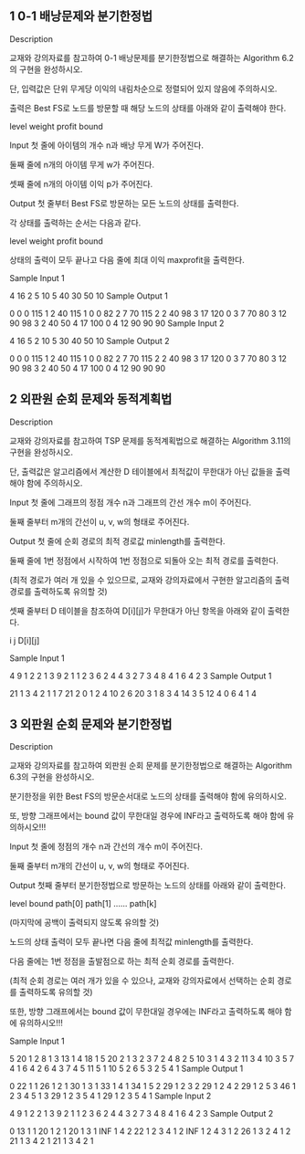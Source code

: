 ## 1 0-1 배낭문제와 분기한정법
Description

교재와 강의자료를 참고하여 0-1 배낭문제를 분기한정법으로 해결하는 Algorithm 6.2 의 구현을 완성하시오.

단, 입력값은 단위 무게당 이익의 내림차순으로 정렬되어 있지 않음에 주의하시오.

출력은 Best FS로 노드를 방문할 때 해당 노드의 상태를 아래와 같이 출력해야 한다.

level weight profit bound


Input
첫 줄에 아이템의 개수 n과 배낭 무게 W가 주어진다.

둘째 줄에 n개의 아이템 무게 w가 주어진다.

셋째 줄에 n개의 아이템 이익 p가 주어진다.


Output
첫 줄부터 Best FS로 방문하는 모든 노드의 상태를 출력한다.

각 상태를 출력하는 순서는 다음과 같다.

level weight profit bound

상태의 출력이 모두 끝나고 다음 줄에 최대 이익 maxprofit을 출력한다.


Sample Input 1 

4 16
2 5 10 5
40 30 50 10
Sample Output 1

0 0 0 115
1 2 40 115
1 0 0 82
2 7 70 115
2 2 40 98
3 17 120 0
3 7 70 80
3 12 90 98
3 2 40 50
4 17 100 0
4 12 90 90
90
Sample Input 2 

4 16
5 2 10 5
30 40 50 10 
Sample Output 2

0 0 0 115
1 2 40 115
1 0 0 82
2 7 70 115
2 2 40 98
3 17 120 0
3 7 70 80
3 12 90 98
3 2 40 50
4 17 100 0
4 12 90 90
90

## 2 외판원 순회 문제와 동적계획법
Description

교재와 강의자료를 참고하여 TSP 문제를 동적계획법으로 해결하는 Algorithm 3.11의 구현을 완성하시오.

단, 출력값은 알고리즘에서 계산한 D 테이블에서 최적값이 무한대가 아닌 값들을 출력해야 함에 주의하시오.


Input
첫 줄에 그래프의 정점 개수 n과 그래프의 간선 개수 m이 주어진다.

둘째 줄부터 m개의 간선이 u, v, w의 형태로 주어진다.


Output
첫 줄에 순회 경로의 최적 경로값 minlength를 출력한다.

둘째 줄에 1번 정점에서 시작하여 1번 정점으로 되돌아 오는 최적 경로를 출력한다.

(최적 경로가 여러 개 있을 수 있으므로, 교재와 강의자료에서 구현한 알고리즘의 출력 경로를 출력하도록 유의할 것)

셋째 줄부터 D 테이블을 참조하여 D[i][j]가 무한대가 아닌 항목을 아래와 같이 출력한다.

i j D[i][j]


Sample Input 1 

4 9
1 2 2
1 3 9
2 1 1
2 3 6
2 4 4
3 2 7
3 4 8
4 1 6
4 2 3
Sample Output 1

21
1 3 4 2 1
1 7 21
2 0 1
2 4 10
2 6 20
3 1 8
3 4 14
3 5 12
4 0 6
4 1 4

## 3 외판원 순회 문제와 분기한정법
Description

교재와 강의자료를 참고하여 외판원 순회 문제를 분기한정법으로 해결하는 Algorithm 6.3의 구현을 완성하시오.

분기한정을 위한 Best FS의 방문순서대로 노드의 상태를 출력해야 함에 유의하시오.

또, 방향 그래프에서는 bound 값이 무한대일 경우에 INF라고 출력하도록 해야 함에 유의하시오!!!


Input
첫 줄에 정점의 개수 n과 간선의 개수 m이 주어진다.

둘째 줄부터 m개의 간선이 u, v, w의 형태로 주어진다.


Output
첫째 줄부터 분기한정법으로 방문하는 노드의 상태를 아래와 같이 출력한다.

level bound path[0] path[1] ...... path[k]

(마지막에 공백이 출력되지 않도록 유의할 것)

노드의 상태 출력이 모두 끝나면 다음 줄에 최적값 minlength를 출력한다.

다음 줄에는 1번 정점을 출발점으로 하는 최적 순회 경로를 출력한다.

(최적 순회 경로는 여러 개가 있을 수 있으나, 교재와 강의자료에서 선택하는 순회 경로를 출력하도록 유의할 것)

또한, 방향 그래프에서는 bound 값이 무한대일 경우에는 INF라고 출력하도록 해야 함에 유의하시오!!!


Sample Input 1 

5 20
1 2 8
1 3 13
1 4 18
1 5 20
2 1 3
2 3 7
2 4 8
2 5 10
3 1 4
3 2 11
3 4 10
3 5 7
4 1 6
4 2 6
4 3 7
4 5 11
5 1 10
5 2 6
5 3 2
5 4 1
Sample Output 1

0 22 1
1 26 1 2
1 30 1 3
1 33 1 4
1 34 1 5
2 29 1 2 3
2 29 1 2 4
2 29 1 2 5
3 46 1 2 3 4 5 1
3 29 1 2 3 5 4 1
29
1 2 3 5 4 1
Sample Input 2 

4 9
1 2 2
1 3 9
2 1 1
2 3 6
2 4 4
3 2 7
3 4 8
4 1 6
4 2 3
Sample Output 2

0 13 1
1 20 1 2
1 20 1 3
1 INF 1 4
2 22 1 2 3 4 1
2 INF 1 2 4 3 1
2 26 1 3 2 4 1
2 21 1 3 4 2 1
21
1 3 4 2 1